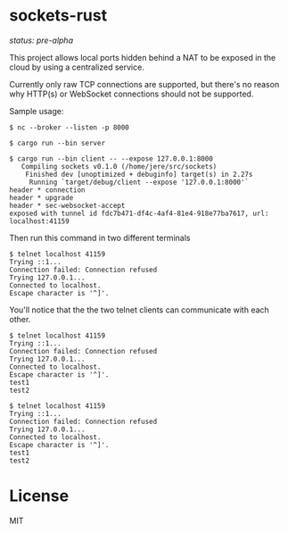 # sockets-rust

_status: pre-alpha_

This project allows local ports hidden behind a NAT to be exposed in the cloud
by using a centralized service.

Currently only raw TCP connections are supported, but there's no reason why
HTTP(s) or WebSocket connections should not be supported.

Sample usage:

```console
$ nc --broker --listen -p 8000
```

```console
$ cargo run --bin server
```

```console
$ cargo run --bin client -- --expose 127.0.0.1:8000
   Compiling sockets v0.1.0 (/home/jere/src/sockets)
    Finished dev [unoptimized + debuginfo] target(s) in 2.27s
     Running `target/debug/client --expose '127.0.0.1:8000'`
header * connection
header * upgrade
header * sec-websocket-accept
exposed with tunnel id fdc7b471-df4c-4af4-81e4-918e77ba7617, url: localhost:41159
```

Then run this command in two different terminals

```
$ telnet localhost 41159
Trying ::1...
Connection failed: Connection refused
Trying 127.0.0.1...
Connected to localhost.
Escape character is '^]'.
```

You'll notice that the the two telnet clients can communicate with each other.

```
$ telnet localhost 41159
Trying ::1...
Connection failed: Connection refused
Trying 127.0.0.1...
Connected to localhost.
Escape character is '^]'.
test1
test2
```

```
$ telnet localhost 41159
Trying ::1...
Connection failed: Connection refused
Trying 127.0.0.1...
Connected to localhost.
Escape character is '^]'.
test1
test2
```

# License

MIT
